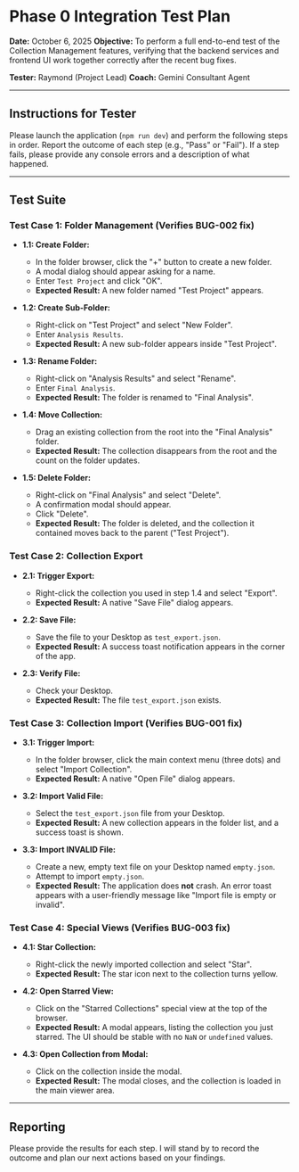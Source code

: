 # Phase 0 Integration Test Plan

**Date:** October 6, 2025
**Objective:** To perform a full end-to-end test of the Collection Management features, verifying that the backend services and frontend UI work together correctly after the recent bug fixes.

**Tester:** Raymond (Project Lead)
**Coach:** Gemini Consultant Agent

---

## Instructions for Tester

Please launch the application (`npm run dev`) and perform the following steps in order. Report the outcome of each step (e.g., "Pass" or "Fail"). If a step fails, please provide any console errors and a description of what happened.

---

## Test Suite

### Test Case 1: Folder Management (Verifies BUG-002 fix)

- **1.1: Create Folder:**
  - In the folder browser, click the "+" button to create a new folder.
  - A modal dialog should appear asking for a name.
  - Enter `Test Project` and click "OK".
  - **Expected Result:** A new folder named "Test Project" appears.

- **1.2: Create Sub-Folder:**
  - Right-click on "Test Project" and select "New Folder".
  - Enter `Analysis Results`.
  - **Expected Result:** A new sub-folder appears inside "Test Project".

- **1.3: Rename Folder:**
  - Right-click on "Analysis Results" and select "Rename".
  - Enter `Final Analysis`.
  - **Expected Result:** The folder is renamed to "Final Analysis".

- **1.4: Move Collection:**
  - Drag an existing collection from the root into the "Final Analysis" folder.
  - **Expected Result:** The collection disappears from the root and the count on the folder updates.

- **1.5: Delete Folder:**
  - Right-click on "Final Analysis" and select "Delete".
  - A confirmation modal should appear.
  - Click "Delete".
  - **Expected Result:** The folder is deleted, and the collection it contained moves back to the parent ("Test Project").

### Test Case 2: Collection Export

- **2.1: Trigger Export:**
  - Right-click the collection you used in step 1.4 and select "Export".
  - **Expected Result:** A native "Save File" dialog appears.

- **2.2: Save File:**
  - Save the file to your Desktop as `test_export.json`.
  - **Expected Result:** A success toast notification appears in the corner of the app.

- **2.3: Verify File:**
  - Check your Desktop.
  - **Expected Result:** The file `test_export.json` exists.

### Test Case 3: Collection Import (Verifies BUG-001 fix)

- **3.1: Trigger Import:**
  - In the folder browser, click the main context menu (three dots) and select "Import Collection".
  - **Expected Result:** A native "Open File" dialog appears.

- **3.2: Import Valid File:**
  - Select the `test_export.json` file from your Desktop.
  - **Expected Result:** A new collection appears in the folder list, and a success toast is shown.

- **3.3: Import INVALID File:**
  - Create a new, empty text file on your Desktop named `empty.json`.
  - Attempt to import `empty.json`.
  - **Expected Result:** The application does **not** crash. An error toast appears with a user-friendly message like "Import file is empty or invalid".

### Test Case 4: Special Views (Verifies BUG-003 fix)

- **4.1: Star Collection:**
  - Right-click the newly imported collection and select "Star".
  - **Expected Result:** The star icon next to the collection turns yellow.

- **4.2: Open Starred View:**
  - Click on the "Starred Collections" special view at the top of the browser.
  - **Expected Result:** A modal appears, listing the collection you just starred. The UI should be stable with no `NaN` or `undefined` values.

- **4.3: Open Collection from Modal:**
  - Click on the collection inside the modal.
  - **Expected Result:** The modal closes, and the collection is loaded in the main viewer area.

---

## Reporting

Please provide the results for each step. I will stand by to record the outcome and plan our next actions based on your findings.